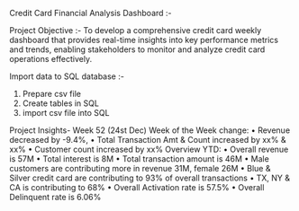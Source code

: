Credit Card Financial Analysis Dashboard :-

Project Objective :-
To develop a comprehensive credit  card weekly dashboard that  provides real-time insights into key  performance metrics and trends,  enabling stakeholders to monitor  and analyze credit card operations 
effectively.

Import data to SQL database :-
1. Prepare csv file 
2. Create tables in SQL
3. import csv file into SQL

   
Project Insights- Week 52 (24st Dec)
Week of the Week change: 
• Revenue decreased by -9.4%, 
• Total Transaction Amt & Count increased by xx% & xx%
• Customer count increased by xx% Overview YTD:
• Overall revenue is 57M
• Total interest is 8M
• Total transaction amount is 46M
• Male customers are contributing more in revenue 31M, female 26M
• Blue & Silver credit card are contributing to 93% of overall transactions
• TX, NY & CA is contributing to 68%
• Overall Activation rate is 57.5%
• Overall Delinquent rate is 6.06%
